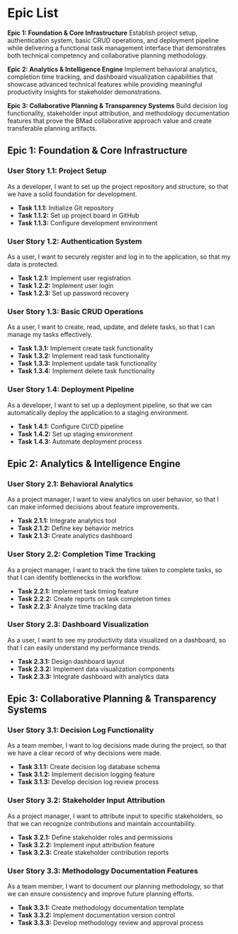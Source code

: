 # Epic List

**Epic 1: Foundation & Core Infrastructure** Establish project setup, authentication system, basic CRUD operations, and deployment pipeline while delivering a functional task management interface that demonstrates both technical competency and collaborative planning methodology.

**Epic 2: Analytics & Intelligence Engine** Implement behavioral analytics, completion time tracking, and dashboard visualization capabilities that showcase advanced technical features while providing meaningful productivity insights for stakeholder demonstrations.

**Epic 3: Collaborative Planning & Transparency Systems** Build decision log functionality, stakeholder input attribution, and methodology documentation features that prove the BMad collaborative approach value and create transferable planning artifacts.

## Epic 1: Foundation & Core Infrastructure

### User Story 1.1: Project Setup

As a developer, I want to set up the project repository and structure, so that we have a solid foundation for development.

- **Task 1.1.1:** Initialize Git repository
- **Task 1.1.2:** Set up project board in GitHub
- **Task 1.1.3:** Configure development environment

### User Story 1.2: Authentication System

As a user, I want to securely register and log in to the application, so that my data is protected.

- **Task 1.2.1:** Implement user registration
- **Task 1.2.2:** Implement user login
- **Task 1.2.3:** Set up password recovery

### User Story 1.3: Basic CRUD Operations

As a user, I want to create, read, update, and delete tasks, so that I can manage my tasks effectively.

- **Task 1.3.1:** Implement create task functionality
- **Task 1.3.2:** Implement read task functionality
- **Task 1.3.3:** Implement update task functionality
- **Task 1.3.4:** Implement delete task functionality

### User Story 1.4: Deployment Pipeline

As a developer, I want to set up a deployment pipeline, so that we can automatically deploy the application to a staging environment.

- **Task 1.4.1:** Configure CI/CD pipeline
- **Task 1.4.2:** Set up staging environment
- **Task 1.4.3:** Automate deployment process

## Epic 2: Analytics & Intelligence Engine

### User Story 2.1: Behavioral Analytics

As a project manager, I want to view analytics on user behavior, so that I can make informed decisions about feature improvements.

- **Task 2.1.1:** Integrate analytics tool
- **Task 2.1.2:** Define key behavior metrics
- **Task 2.1.3:** Create analytics dashboard

### User Story 2.2: Completion Time Tracking

As a project manager, I want to track the time taken to complete tasks, so that I can identify bottlenecks in the workflow.

- **Task 2.2.1:** Implement task timing feature
- **Task 2.2.2:** Create reports on task completion times
- **Task 2.2.3:** Analyze time tracking data

### User Story 2.3: Dashboard Visualization

As a user, I want to see my productivity data visualized on a dashboard, so that I can easily understand my performance trends.

- **Task 2.3.1:** Design dashboard layout
- **Task 2.3.2:** Implement data visualization components
- **Task 2.3.3:** Integrate dashboard with analytics data

## Epic 3: Collaborative Planning & Transparency Systems

### User Story 3.1: Decision Log Functionality

As a team member, I want to log decisions made during the project, so that we have a clear record of why decisions were made.

- **Task 3.1.1:** Create decision log database schema
- **Task 3.1.2:** Implement decision logging feature
- **Task 3.1.3:** Develop decision log review process

### User Story 3.2: Stakeholder Input Attribution

As a project manager, I want to attribute input to specific stakeholders, so that we can recognize contributions and maintain accountability.

- **Task 3.2.1:** Define stakeholder roles and permissions
- **Task 3.2.2:** Implement input attribution feature
- **Task 3.2.3:** Create stakeholder contribution reports

### User Story 3.3: Methodology Documentation Features

As a team member, I want to document our planning methodology, so that we can ensure consistency and improve future planning efforts.

- **Task 3.3.1:** Create methodology documentation template
- **Task 3.3.2:** Implement documentation version control
- **Task 3.3.3:** Develop methodology review and approval process
